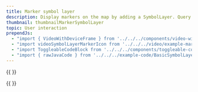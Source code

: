 ```yaml
---
title: Marker symbol layer
description: Display markers on the map by adding a SymbolLayer. Query the map and animate the icon size if the symbol is clicked on.
thumbnail: thumbnailMarkerSymbolLayer
topic: User interaction
prependJs:
  - "import { VideoWithDeviceFrame } from '../../../components/video-with-device-frame'"
  - "import videoSymbolLayerMarkerIcon from '../../../video/example-marker-symbol-layer.mp4'"
  - "import ToggleableCodeBlock from '../../../components/toggleable-code-block'"
  - "import { rawJavaCode } from '../../../example-code/BasicSymbolLayerActivity.js'"
---
```


{{
  <VideoWithDeviceFrame 
    videoFile={videoSymbolLayerMarkerIcon}
    rotation="horizontal"
    device="pixel-2"
  />
}}

<!-- Any notes about this example would go here.  -->

{{
  <ToggleableCodeBlock 
    java={rawJavaCode}
  />
}}
